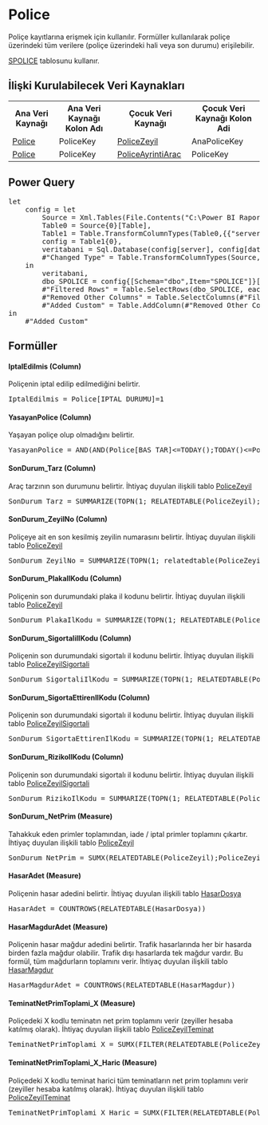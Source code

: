 <h1>Police</h1>
Poliçe kayıtlarına erişmek için kullanılır. Formüller kullanılarak poliçe üzerindeki tüm verilere (poliçe üzerindeki hali veya son durumu) erişilebilir.

<a href="../Tablolar/SPOLICE.md">SPOLICE</a> tablosunu kullanır.

<h2>İlişki Kurulabilecek Veri Kaynakları</h2>
<table>
<tr>
<th>Ana Veri Kaynağı</th>
<th>Ana Veri Kaynağı Kolon Adı</th>
<th>Çocuk Veri Kaynağı</th>
<th>Çocuk Veri Kaynağı Kolon Adi</th>
</tr>
<tr>
<td><a href="../VeriKaynaklari/Police.md">Police</a></td>
<td>PoliceKey</td>
<td><a href="../VeriKaynaklari/PoliceZeyil.md">PoliceZeyil</a></td>
<td>AnaPoliceKey</td>
</tr>
<tr>
<td><a href="../VeriKaynaklari/Police.md">Police</a></td>
<td>PoliceKey</td>
<td><a href="../VeriKaynaklari/PoliceAyrintiArac.md">PoliceAyrintiArac</a></td>
<td>PoliceKey</td>
</tr>
</table>


<h2>Power Query</h2>
<pre>
let
    config = let
        Source = Xml.Tables(File.Contents("C:\Power BI Raporlar\config.xml")),
        Table0 = Source{0}[Table],
        Table1 = Table.TransformColumnTypes(Table0,{{"server", type text}, {"database", type text}}),
        config = Table1{0},
        veritabani = Sql.Database(config[server], config[database]),
        #"Changed Type" = Table.TransformColumnTypes(Source,{{"server", type text}, {"database", type text}})
    in
        veritabani,
        dbo_SPOLICE = config{[Schema="dbo",Item="SPOLICE"]}[Data],
        #"Filtered Rows" = Table.SelectRows(dbo_SPOLICE, each ([IPT_KAYIT] = "I" or [IPT_KAYIT] = "K") and ([ZEYL_NO] = "   ")),
        #"Removed Other Columns" = Table.SelectColumns(#"Filtered Rows",{"YIL", "ACENTA", "BRANS", "POLICE_NO", "ZEYLKOD2", "ZEYL_KODU", "ZEYL_NO", "TECDIT_NO", "IPT_KAYIT", "BAS_TAR", "BIT_TAR", "TANZIM_TAR", "UW_YEAR", "TANZIM_YER", "KISI_SAYI", "PRIM", "TARIFE_BAS", "ACE_BOLGE_KODU", "IPTAL_DURUMU", "IPTAL_TARIHI", "ORTAK_NO", "ARAC_TARZ"}),
        #"Added Custom" = Table.AddColumn(#"Removed Other Columns", "PoliceKey", each [ACENTA]&"_"&[BRANS]&"_"&[POLICE_NO]&"_"&[TECDIT_NO]&"_"&[ZEYL_NO])
in
    #"Added Custom"
</pre>

<h2>Formüller</h2>

<h4>IptalEdilmis (Column)</h4>
Poliçenin iptal edilip edilmediğini belirtir.
<pre>IptalEdilmis = Police[IPTAL_DURUMU]=1</pre>

<h4>YasayanPolice (Column)</h4>
Yaşayan poliçe olup olmadığını belirtir. 
<pre>YasayanPolice = AND(AND(Police[BAS_TAR]<=TODAY();TODAY()<=Police[BIT_TAR]);NOT(Police[IptalEdilmis]))</pre>

<h4>SonDurum_Tarz (Column)</h4>
Araç tarzının son durumunu belirtir. İhtiyaç duyulan ilişkili tablo <a href="../VeriKaynaklari/PoliceZeyil.md">PoliceZeyil</a>
<pre>SonDurum_Tarz = SUMMARIZE(TOPN(1; RELATEDTABLE(PoliceZeyil); PoliceZeyil[ZEYL_NO];DESC);[ARAC_TARZ])</pre>

<h4>SonDurum_ZeyilNo (Column)</h4>
Poliçeye ait en son kesilmiş zeyilin numarasını belirtir. İhtiyaç duyulan ilişkili tablo <a href="../VeriKaynaklari/PoliceZeyil.md">PoliceZeyil</a>
<pre>SonDurum_ZeyilNo = SUMMARIZE(TOPN(1; relatedtable(PoliceZeyil); PoliceZeyil[ZEYL_NO];DESC);[ZEYL_NO])</pre>

<h4>SonDurum_PlakaIlKodu (Column)</h4>
Poliçenin son durumundaki plaka il kodunu belirtir. İhtiyaç duyulan ilişkili tablo <a href="../VeriKaynaklari/PoliceZeyil.md">PoliceZeyil</a>
<pre>SonDurum_PlakaIlKodu = SUMMARIZE(TOPN(1; RELATEDTABLE(PoliceZeyil); PoliceZeyil[ZEYL_NO];DESC);[PlakaIlKodu])</pre>

<h4>SonDurum_SigortaliIlKodu (Column)</h4>
Poliçenin son durumundaki sigortalı il kodunu belirtir. İhtiyaç duyulan ilişkili tablo <a href="../VeriKaynaklari/PoliceZeyilSigortali.md">PoliceZeyilSigortali</a>
<pre>SonDurum_SigortaliIlKodu = SUMMARIZE(TOPN(1; RELATEDTABLE(PoliceZeyilSigortali); PoliceZeyilSigortali[MZEYL_NO];DESC);[IL_KODU])</pre>

<h4>SonDurum_SigortaEttirenIlKodu (Column)</h4>
Poliçenin son durumundaki sigortalı il kodunu belirtir. İhtiyaç duyulan ilişkili tablo <a href="../VeriKaynaklari/PoliceZeyilSigortali.md">PoliceZeyilSigortali</a>
<pre>SonDurum_SigortaEttirenIlKodu = SUMMARIZE(TOPN(1; RELATEDTABLE(PoliceZeyilSigortaEttiren); PoliceZeyilSigortaEttiren[ZEYIL_NO];DESC);[IL_KODU])</pre>

<h4>SonDurum_RizikoIlKodu (Column)</h4>
Poliçenin son durumundaki sigortalı il kodunu belirtir. İhtiyaç duyulan ilişkili tablo <a href="../VeriKaynaklari/PoliceZeyilSigortali.md">PoliceZeyilSigortali</a>
<pre>SonDurum_RizikoIlKodu = SUMMARIZE(TOPN(1; RELATEDTABLE(PoliceZeyilRizikoAdresi); PoliceZeyilRizikoAdresi[MZEYL_NO];DESC);[IL_KODU])</pre>

<h4>SonDurum_NetPrim (Measure)</h4>
Tahakkuk eden primler toplamından, iade / iptal primler toplamını çıkartır. İhtiyaç duyulan ilişkili tablo <a href="../VeriKaynaklari/PoliceZeyil.md">PoliceZeyil</a>
<pre>SonDurum_NetPrim = SUMX(RELATEDTABLE(PoliceZeyil);PoliceZeyil[NetPrim])</pre>

<h4>HasarAdet (Measure)</h4>
Poliçenin hasar adedini belirtir. İhtiyaç duyulan ilişkili tablo <a href="../VeriKaynaklari/HasarDosya.md">HasarDosya</a>
<pre>HasarAdet = COUNTROWS(RELATEDTABLE(HasarDosya))</pre>

<h4>HasarMagdurAdet (Measure)</h4>
Poliçenin hasar mağdur adedini belirtir. Trafik hasarlarında her bir hasarda birden fazla mağdur olabilir. Trafik dışı hasarlarda tek mağdur vardır. Bu formül, tüm mağdurların toplamını verir. İhtiyaç duyulan ilişkili tablo <a href="../VeriKaynaklari/HasarMagdur.md">HasarMagdur</a>
<pre>HasarMagdurAdet = COUNTROWS(RELATEDTABLE(HasarMagdur))</pre>

<h4>TeminatNetPrimToplami_X (Measure)</h4>
Poliçedeki X kodlu teminatın net prim toplamını verir (zeyiller hesaba katılmış olarak). İhtiyaç duyulan ilişkili tablo <a href="../VeriKaynaklari/PoliceZeyilTeminat.md">PoliceZeyilTeminat</a>
<pre>TeminatNetPrimToplami_X = SUMX(FILTER(RELATEDTABLE(PoliceZeyilTeminat);PoliceZeyilTeminat[TEM_KODU]="X");PoliceZeyilTeminat[TeminatNetPrim])</pre>

<h4>TeminatNetPrimToplami_X_Haric (Measure)</h4>
Poliçedeki X kodlu teminat harici tüm teminatların net prim toplamını verir (zeyiller hesaba katılmış olarak). İhtiyaç duyulan ilişkili tablo <a href="../VeriKaynaklari/PoliceZeyilTeminat.md">PoliceZeyilTeminat</a>
<pre>TeminatNetPrimToplami_X_Haric = SUMX(FILTER(RELATEDTABLE(PoliceZeyilTeminat);PoliceZeyilTeminat[TEM_KODU]<>"X");PoliceZeyilTeminat[TeminatNetPrim])</pre>





